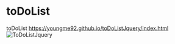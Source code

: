 # toDoList
 toDoList
https://youngme92.github.io/toDoListJquery/index.html
![ToDoListJquery](https://user-images.githubusercontent.com/50010735/75425452-14f03e00-5986-11ea-8344-dd27e2888f2d.jpeg)

